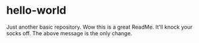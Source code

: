 # hello-world
Just another basic repository.
Wow this is a great ReadMe. It'll knock your socks off.
The above message is the only change.
